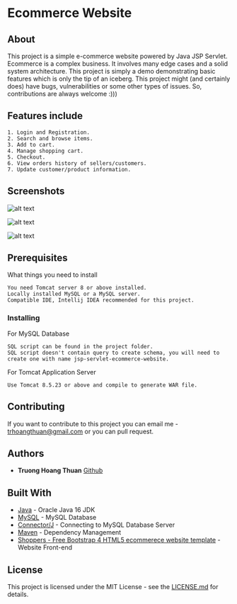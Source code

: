 # Ecommerce Website

## About

This project is a simple e-commerce website powered by Java JSP Servlet. Ecommerce is a complex business. It involves
many edge cases and a solid system architecture. This project is simply a demo demonstrating basic features which is
only the tip of an iceberg. This project might (and certainly does) have bugs, vulnerabilities or some other types of
issues. So, contributions are always welcome :)))

## Features include

```
1. Login and Registration.
2. Search and browse items.
3. Add to cart.
4. Manage shopping cart.
5. Checkout.
6. View orders history of sellers/customers.
7. Update customer/product information.
```

## Screenshots

![alt text](https://github.com/truonghoangthuan/jsp-servlet-ecommerce-website/blob/master/screenshots/home.png?raw=true)

![alt text](https://github.com/truonghoangthuan/jsp-servlet-ecommerce-website/blob/master/screenshots/shop.png)

![alt text](https://github.com/truonghoangthuan/jsp-servlet-ecommerce-website/blob/master/screenshots/cart.png)

## Prerequisites

What things you need to install

```
You need Tomcat server 8 or above installed.
Locally installed MySQL or a MySQL server.
Compatible IDE, Intellij IDEA recommended for this project.
```

### Installing

For MySQL Database

```
SQL script can be found in the project folder.
SQL script doesn't contain query to create schema, you will need to create one with name jsp-servlet-ecommerce-website.
```

For Tomcat Application Server

```
Use Tomcat 8.5.23 or above and compile to generate WAR file.
```

## Contributing

If you want to contribute to this project you can email me - trhoangthuan@gmail.com or you can pull request.

## Authors

* **Truong Hoang Thuan** [Github](https://github.com/truonghoangthuan)

## Built With

* [Java](https://www.oracle.com/java/technologies/javase-jdk16-downloads.html) - Oracle Java 16 JDK
* [MySQL](https://www.mysql.com/) - MySQL Database
* [Connector/J](https://dev.mysql.com/downloads/connector/j/) - Connecting to MySQL Database Server
* [Maven](https://maven.apache.org/) - Dependency Management
* [Shoppers - Free Bootstrap 4 HTML5 ecommerece website template](https://themewagon.com/themes/free-bootstrap-4-html5-ecommerece-website-template-shoppers/) - Website Front-end

## License

This project is licensed under the MIT License - see
the [LICENSE.md](https://github.com/truonghoangthuan/jsp-servlet-ecommerce-website/blob/master/LICENSE) for details.
